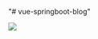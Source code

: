 "# vue-springboot-blog" 

![](https://bingos-1258635419.cos.ap-guangzhou.myqcloud.com/vue_springboot_blog/admin/readme/%E6%B7%B1%E5%BA%A6%E6%88%AA%E5%9B%BE_%E9%80%89%E6%8B%A9%E5%8C%BA%E5%9F%9F_20200316024505.png)

   

    
    

